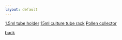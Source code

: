 ```yaml
---
layout: default
---
```

<a href="https://github.com/Gardiner-Lab/DIY-Labware/tree/main/1.5ml_Epp_holder">1.5ml tube holder</a>
<a href="https://github.com/Gardiner-Lab/DIY-Labware/tree/main/15ml_Culture_Tube_Rack">15ml culture tube rack</a>
<a href="https://github.com/Gardiner-Lab/DIY-Labware/tree/main/Pollen_Collector">Pollen collector</a>


[back](./)
